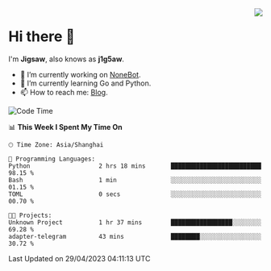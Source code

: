 <a href="#">
  <img align="right" src="https://github-readme-stats.vercel.app/api?username=j1g5awi&count_private=true&show_icons=true&title_color=80070B&text_color=B3B3B3&bg_color=212121&icon_color=80070B" />
</a>

# Hi there 👋

I'm **Jigsaw**, also knows as **j1g5aw**.

- 🔭 I’m currently working on [NoneBot](https://github.com/nonebot).
- 🌱 I’m currently learning Go and Python.
- 📫 How to reach me: [Blog](https://blog.maddestroyer.xyz/).

<!--START_SECTION:waka-->
![Code Time](http://img.shields.io/badge/Code%20Time-1%2C114%20hrs%2028%20mins-blue)

📊 **This Week I Spent My Time On** 

```text
🕑︎ Time Zone: Asia/Shanghai

💬 Programming Languages: 
Python                   2 hrs 18 mins       █████████████████████████   98.15 % 
Bash                     1 min               ░░░░░░░░░░░░░░░░░░░░░░░░░   01.15 % 
TOML                     0 secs              ░░░░░░░░░░░░░░░░░░░░░░░░░   00.70 % 

🐱‍💻 Projects: 
Unknown Project          1 hr 37 mins        █████████████████░░░░░░░░   69.28 % 
adapter-telegram         43 mins             ████████░░░░░░░░░░░░░░░░░   30.72 % 
```


 Last Updated on 29/04/2023 04:11:13 UTC
<!--END_SECTION:waka-->

